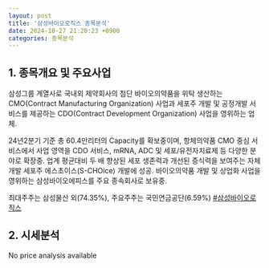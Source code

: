 ```yaml
---
layout: post
title: '삼성바이오로직스 종목분석'
date: 2024-10-27 21:20:23 +0900
categories: 종목분석
---
```


## 1. 종목개요 및 주요사업

삼성그룹 계열사로 국내외 제약회사의 첨단 바이오의약품을 위탁 생산하는 CMO(Contract Manufacturing Organization) 사업과 세포주 개발 및 공정개발 서비스를 제공하는 CDO(Contract Development Organization) 사업을 영위하는 업체. 

24년2분기 기준 총 60.4만리터의 Capacity를 확보중이며, 항체의약품 CMO 중심 서비스에서 사업 영역을 CDO 서비스, mRNA, ADC 및 세포/유전자치료제 등 다양한 분야로 확장중. 업계 평균대비 두 배 향상된 세포 생존력과 개선된 증식력을 보여주는 자체 개발 세포주 에스초이스(S-CHOice) 개발에 성공. 바이오의약품 개발 및 상업화 사업을 영위하는 삼성바이오에피스를 주요 종속회사로 보유중.

최대주주는 삼성물산 외(74.35%), 주요주주는 국민연금공단(6.59%)
[#삼성바이오로직스](#)

## 2. 시세분석

No price analysis available
